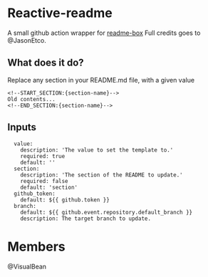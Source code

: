 # Reactive-readme
A small github action wrapper for [readme-box](https://github.com/JasonEtco/readme-box)
Full credits goes to @JasonEtco.

## What does it do?
Replace any section in your README.md file, with a given value
```
<!--START_SECTION:{section-name}-->
Old contents...
<!--END_SECTION:{section-name}-->
```

## Inputs
```
  value: 
    description: 'The value to set the template to.'
    required: true
    default: ''
  section:  
    description: 'The section of the README to update.'
    required: false
    default: 'section'
  github_token:
    default: ${{ github.token }}
  branch:
    default: ${{ github.event.repository.default_branch }}
    description: The target branch to update.
```
# Members
<!--START_SECTION:section-->
<!--END_SECTION:section-->
@VisualBean
